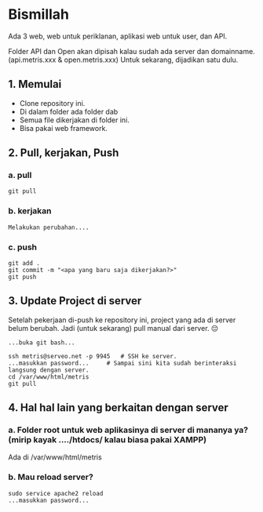 # Bismillah

Ada 3 web, web untuk periklanan, aplikasi web untuk user, dan API.

Folder API dan Open akan dipisah kalau sudah ada server dan domainname. (api.metris.xxx & open.metris.xxx)
Untuk sekarang, dijadikan satu dulu.

## 1. Memulai
- Clone repository ini.
- Di dalam folder <metris> ada folder <api> dab <open>
- Semua file dikerjakan di folder ini.
- Bisa pakai web framework.

## 2. Pull, kerjakan, Push
### a. pull
`git pull`
### b. kerjakan
`Melakukan perubahan....`
### c. push
```
git add .
git commit -m "<apa yang baru saja dikerjakan?>"
git push
```

## 3. Update Project di server
Setelah pekerjaan di-push ke repository ini, project yang ada di server belum berubah. Jadi (untuk sekarang) pull manual dari server. :pensive:
```
...buka git bash...

ssh metris@serveo.net -p 9945	# SSH ke server.
...masukkan password...		# Sampai sini kita sudah berinteraksi langsung dengan server.
cd /var/www/html/metris
git pull
```

## 4. Hal hal lain yang berkaitan dengan server
### a. Folder root untuk web aplikasinya di server di mananya ya? (mirip kayak ..../htdocs/<nama-project> kalau biasa pakai XAMPP)
Ada di /var/www/html/metris

### b. Mau reload server?
```
sudo service apache2 reload
...masukkan password...
```

